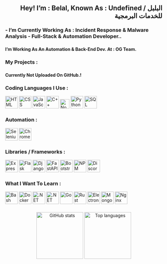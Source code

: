 <h2 align="right">Hey! I’m : Belal, Known As : Undefined / البلبل للخدمات البرمجية</h2>

###

<h3 align="left">- I’m Currently Working As : Incident Response & Malware Analysis - Full-Stack & Automation Developer..</h3>

###

<h4 align="left">I’m Working As An Automation & Back-End Dev. At : OG Team.</h4>

###

<h3 align="left">My Projects :</h3>

###

<h4 align="left">Currently Not Uploaded On GitHub.!</h4>

###

<h3 align="left">Coding Languages I Use :</h3>

<p align="left">
  <img src="https://cdn.jsdelivr.net/gh/devicons/devicon/icons/html5/html5-original.svg" height="40" alt="HTML" />
  <img src="https://cdn.jsdelivr.net/gh/devicons/devicon/icons/css3/css3-original.svg" height="40" alt="CSS" />
  <img src="https://cdn.simpleicons.org/javascript/F7DF1E" height="40" alt="JavaScript" />
  <img src="https://cdn.simpleicons.org/c++/00599C" height="40" alt="C++" />
  <img src="https://cdn.simpleicons.org/nodedotjs/339933" height="30" alt="Node.js" />
  <img src="https://cdn.simpleicons.org/python/3776AB" height="40" alt="Python" />
  <img src="https://cdn.jsdelivr.net/gh/devicons/devicon/icons/microsoftsqlserver/microsoftsqlserver-plain.svg" height="40" alt="SQL Server" />
</p>

###

<h3 align="left">Automation :</h3>

<p align="left">
  <img src="https://cdn.jsdelivr.net/gh/devicons/devicon/icons/selenium/selenium-original.svg" height="40" alt="Selenium" />
  <img src="https://cdn.simpleicons.org/googlechrome/4285F4" height="40" alt="ChromeDriver" />
</p>

###

<h3 align="left">Libraries / Frameworks :</h3>

<p align="left">
  <img src="https://cdn.jsdelivr.net/gh/devicons/devicon/icons/express/express-original.svg" height="40" alt="Express.js" />
  <img src="https://cdn.jsdelivr.net/gh/devicons/devicon/icons/flask/flask-original.svg" height="40" alt="Flask" />
  <img src="https://cdn.jsdelivr.net/gh/devicons/devicon/icons/django/django-plain.svg" height="40" alt="Django" />
  <img src="https://cdn.jsdelivr.net/gh/devicons/devicon/icons/fastapi/fastapi-original.svg" height="40" alt="FastAPI" />
  <img src="https://cdn.jsdelivr.net/gh/devicons/devicon/icons/bootstrap/bootstrap-original.svg" height="40" alt="Bootstrap" />
  <img src="https://cdn.jsdelivr.net/gh/devicons/devicon/icons/npm/npm-original-wordmark.svg" height="40" alt="NPM" />
  <img src="https://cdn.jsdelivr.net/gh/devicons/devicon/icons/discordjs/discordjs-original.svg" height="40" alt="Discord.js" />
</p>

###

<h3 align="left">What I Want To Learn :</h3>

<p align="left">
  <img src="https://cdn.jsdelivr.net/gh/devicons/devicon/icons/bash/bash-original.svg" height="40" alt="Bash" />
  <img src="https://cdn.jsdelivr.net/gh/devicons/devicon/icons/docker/docker-original.svg" height="40" alt="Docker" />
  <img src="https://cdn.jsdelivr.net/gh/devicons/devicon/icons/dot-net/dot-net-original.svg" height="40" alt=".NET" />
  <img src="https://cdn.jsdelivr.net/gh/devicons/devicon/icons/dotnetcore/dotnetcore-original.svg" height="40" alt=".NET Core" />
  <img src="https://cdn.simpleicons.org/go/00ADD8" height="40" alt="Go" />
  <img src="https://cdn.jsdelivr.net/gh/devicons/devicon/icons/rust/rust-original.svg" height="40" alt="Rust" />
  <img src="https://cdn.simpleicons.org/electron/47848F" height="40" alt="Electron" />
  <img src="https://cdn.simpleicons.org/mongodb/47A248" height="40" alt="MongoDB" />
  <img src="https://cdn.simpleicons.org/nginx/009639" height="40" alt="Nginx" />
</p>

###

<div align="center">
  <img src="https://github-readme-stats.vercel.app/api?username=un-d1&hide_title=false&hide_rank=false&show_icons=true&include_all_commits=true&count_private=true&disable_animations=false&theme=dracula&locale=en&hide_border=false&order=1" height="150" alt="GitHub stats" />
  <img src="https://github-readme-stats.vercel.app/api/top-langs?username=un-d1&locale=en&hide_title=false&layout=compact&card_width=320&langs_count=5&theme=dracula&hide_border=false&order=2" height="150" alt="Top languages" />
</div>
